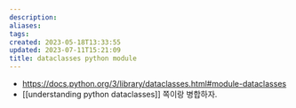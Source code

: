 ```yaml
---
description:
aliases: 
tags: 
created: 2023-05-18T13:33:55
updated: 2023-07-11T15:21:09
title: dataclasses python module
---
```

- https://docs.python.org/3/library/dataclasses.html#module-dataclasses
- [[understanding python dataclasses]] 쪽이랑 병합하자.